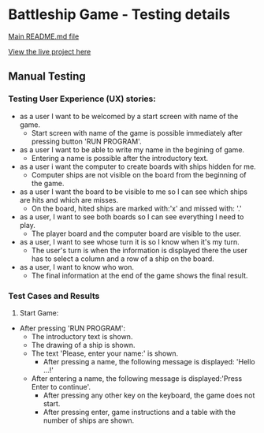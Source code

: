 # Battleship Game - Testing details

[Main README.md file](README.md)

[View the live project here](https://battleship-game.herokuapp.com/)
## Manual Testing

### Testing User Experience (UX) stories:

- as a user I want to be welcomed by a start screen with name of the game.
    - Start screen with name of the game is possible immediately after pressing button 'RUN PROGRAM'.
- as a user I want to be able to write my name in the begining of game.
    - Entering a name is possible after the introductory text.
- as a user i want the computer to create boards with ships hidden for me.
    - Computer ships are not visible on the board from the beginning of the game.
- as a user I want the board to be visible to me so I can see which ships are hits and which are misses. 
    - On the board, hited ships are marked with:'x' and missed with: '.'
- as a user, I want to see both boards so I can see everything I need to play.
    - The player board and the computer board are visible to the user.
- as a user, I want to see whose turn it is so I know when it's my turn.
    - The user's turn is when the information is displayed there the user has to select a column and a row of a ship on the board.
- as a user, I want to know who won.
    - The final information at the end of the game shows the final result.


### Test Cases and Results

1. Start Game:
- After pressing 'RUN PROGRAM':
    - The introductory text is shown.
    - The drawing of a ship is shown.
    - The text 'Please, enter your name:' is shown.
        - After pressing a name, the following message is displayed: 'Hello ...!'
    - After entering a name, the following message is displayed:'Press Enter to continue'.
        - After pressing any other key on the keyboard, the game does not start.
        - After pressing enter, game instructions and a table with the number of ships are shown.





